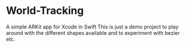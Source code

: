 # World-Tracking
A simple ARKit app for Xcode in Swift
This is just a demo project to play around with the different shapes available and to experiment with bezier etc. 
